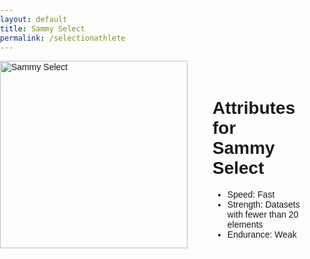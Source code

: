 ```yaml
---
layout: default
title: Sammy Select
permalink: /selectionathlete
---
```

<html lang="en">
<head>
    <meta charset="UTF-8">
    <meta name="viewport" content="width=device-width, initial-scale=1.0">
    <title>Sammy Select</title>
    <style>
        body {
            font-family: Arial, sans-serif;
            margin: 0;
            padding: 0;
        }
        #container {
            display: flex;
            justify-content: flex-start;
            align-items: flex-start;
        }
        #image {
            width: 300px; /* Adjust the width as needed */
            height: auto;
            margin-right: 20px;
        }
        #attributes {
            width: 50%; /* Adjust the width as needed */
            padding: 20px;
            box-sizing: border-box;
        }
    </style>
</head>
<body>


<div id="container">
    <img id="image" src="https://github.com/Code-Demons/miniproject/assets/40652645/ce479d7a-0c77-4b9e-8f99-453e365403ac" alt="Sammy Select">
    <div id="attributes">
        <h1>Attributes for Sammy Select</h1>
        <ul>
            <li>Speed: Fast</li>
            <li>Strength: Datasets with fewer than 20 elements</li>
            <li>Endurance: Weak</li>
        </ul>
    </div>
</div>

</body>
</html>